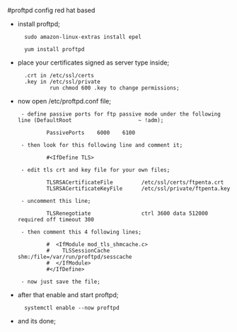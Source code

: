 #proftpd config red hat based


- install proftpd;

        sudo amazon-linux-extras install epel
        
        yum install proftpd
        
- place your certificates signed as server type inside;

        .crt in /etc/ssl/certs
        .key in /etc/ssl/private
                run chmod 600 .key to change permissions;
                
-  now open /etc/proftpd.conf file;

        - define passive ports for ftp passive mode under the following line (DefaultRoot                     ~ !adm);

                PassivePorts    6000    6100

        - then look for this following line and comment it;

                #<IfDefine TLS>
                
        - edit tls crt and key file for your own files;

                TLSRSACertificateFile         /etc/ssl/certs/ftpenta.crt
                TLSRSACertificateKeyFile      /etc/ssl/private/ftpenta.key            

        - uncomment this line;

                TLSRenegotiate                ctrl 3600 data 512000 required off timeout 300
                
        - then comment this 4 following lines;

                #  <IfModule mod_tls_shmcache.c>
                #    TLSSessionCache            shm:/file=/var/run/proftpd/sesscache
                #  </IfModule>
                #</IfDefine>

        - now just save the file;

- after that enable and start proftpd;

        systemctl enable --now proftpd
        
- and its done;
        

